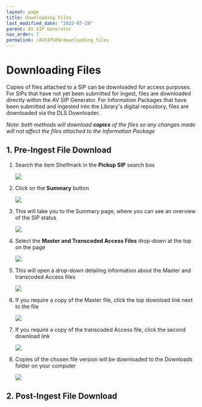 ```yaml
---
layout: page
title: Downloading Files
last_modified_date: "2022-07-28"
parent: AV SIP Generator
nav_order: 7
permalink: /AVSIPGEN/downloading_files
---
```


# Downloading Files

Copies of files attached to a SIP can be downloaded for access purposes.  For SIPs that have not yet been submitted for ingest, files are downloaded directly within the AV SIP Generator.  For Information Packages that have been submitted and ingested into the Library's digital repository, files are downloaded via the DLS Downloader.

_Note: both methods will download **copies** of the files so any changes made will not affect the files attached to the Information Package_

## 1. Pre-Ingest File Download

1. Search the item Shelfmark in the **Pickup SIP** search box

    <img src="{{ site.baseurl }}/assets/images/downloading_files/1_pickup_sip.png">

2. Click on the **Summary** button

    <img src="{{ site.baseurl }}/assets/images/downloading_files/2_summary_select.png">

3. This will take you to the Summary page, where you can see an overview of the SIP status

    <img src="{{ site.baseurl }}/assets/images/downloading_files/3_summary.png">

4. Select the **Master and Transcoded Access Files** drop-down at the top on the page

    <img src="{{ site.baseurl }}/assets/images/downloading_files/4_summary.png">

5. This will open a drop-down detailing information about the Master and transcoded Access files

    <img src="{{ site.baseurl }}/assets/images/downloading_files/5_summary.png">

6. If you require a copy of the Master file, click the top download link next to the file

    <img src="{{ site.baseurl }}/assets/images/downloading_files/6_wav_download.png">

7. If you require a copy of the transcoded Access file, click the second download link

    <img src="{{ site.baseurl }}/assets/images/downloading_files/7_mp4_download.png">

8. Copies of the chosen file version will be downloaded to the Downloads folder on your computer

    <img src="{{ site.baseurl }}/assets/images/downloading_files/8_download.png">

## 2. Post-Ingest File Download
